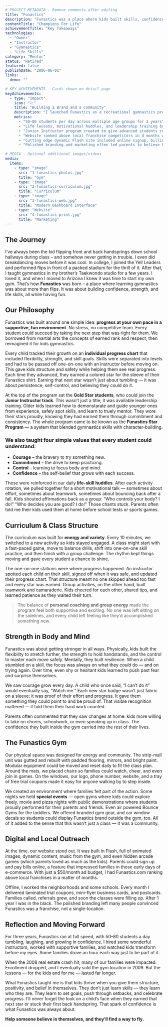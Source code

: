 ```yaml
---
# PROJECT METADATA - Remove comments after editing
title: "Funastics"
description: "Funastics was a place where kids built skills, confidence, and character while having fun. With strong branding and smart systems, it grew into a trusted community hub that felt bigger than a single location."
contentTitle: "Champions For Life"
achievementTitle: "Key Takeaways"
technologies:
  - "Owner"
  - "Instructor"
  - "Gymnastics"
  - "Life Skills"
category: "Mentor"
status: "Retired"
featured: false
publishDate: "2006-06-01"
links:
  demo: ""

# KEY ACHIEVEMENTS - Cards shown on detail page
keyAchievements:
  - type: "Impact"
    icon: "💹"
    title: "Building a Brand and a Community"
    description: "I launched Funastics as a recreational gymnastics program that blended skill-building with life lessons, while also running it like a polished, professional brand. The gym became a place where kids gained confidence, learned leadership, and had a blast, while parents appreciated the quality curricullum and life lessons, strong branding, and online systems."
    metrics:
      - "50–80 students per day across multiple age groups for 3 years"
      - "Life lessons, motivational huddles, and leadership training built into every class"
      - "Junior Instructor program created to give advanced students real responsibility"
      - "Website ranked above local franchise competitors in 4 months with only $50/mo ad spend"
      - "Cutting edge dynamic Flash site included online signup, billing, music, videos, and hidden arcade games."
      - "Polished branding and marketing often led parents to believe Funastics was a franchise"

# MEDIA - Optional additional images/videos      
media:
  items:
    - type: "image"
      src: "1-funastics-photos.jpg"
      title: "Gym"
    - type: "image"
      src: "2-funastics-curriculum.jpg"
      title: "Curriculum"
    - type: "image"
      src: "3-funastics-web.jpg"
      title: "Modern Dashboard Interface"
    - type: "Website"
      src: "4-funastics-print.jpg"
      title: "Marketing"
---
```


<!-- PROJECT CONTENT - Markdown body text -->

## The Journey  

I’ve always been the kid flipping front and back handsprings down school hallways during class – and somehow never getting in trouble. I even did breakdancing moves before it was cool. In college, I joined the Yell Leaders and performed flips in front of a packed stadium for the thrill of it. After that, I taught gymnastics in my brother’s Taekwondo studio for a few years. I loved it, and when I moved to Arizona I knew it was time to start my own gym. That’s how **Funastics** was born – a place where learning gymnastics was about more than flips. It was about building confidence, strength, and life skills, all while having&nbsp;fun.

## Our Philosophy  

Funastics was built around one simple idea: **progress at your own pace in a supportive, fun environment**. No stress, no competitive team. Every student could succeed by taking the next step that was right for them. We borrowed from martial arts the concepts of earned rank and respect, then reimagined it for kids&nbsp;gymnastics.  

Every child tracked their growth on an **individual progress chart** that included flexibility, strength, and skill goals. Skills were separated into levels and had to be passed off one-on-one with an instructor before moving on. This gave kids structure and safety while helping them see real progress. Each time they advanced, they earned a colored star for the sleeve of their Funastics shirt. Earning that next star wasn’t just about tumbling — it was about persistence, self-control, and believing they could&nbsp;do&nbsp;it.  

At the top of the program sat the **Gold Star students**, who could join the **Junior Instructor track**. This wasn’t just a title; it was available leadership training. Older kids learned how to demonstarate and guide younger ones from experience, safely spot skills, and learn to truely mentor. They wore their stars proudly, knowing they had earned them through commitment and consistency. The whole program came to be known as the **Funastics Star Program** — a system that blended gymnastics skills with character-building.  

### We also taught four simple values that every student could understand:  

- **Courage** – the bravery to try something new.  
- **Commitment** – the drive to keep practicing.  
- **Control** – learning to focus body and mind.  
- **Confidence** – the self-belief that grows with each&nbsp;success.  

These were reinforced in our daily **life-skill huddles**. After each activity rotation, we pulled together for a short motivational talk — sometimes about effort, sometimes about teamwork, sometimes about bouncing back after a fall. Kids shouted affirmations back as a group: “Who controls your body? I do!” “Who decides you are good? I do!” Those chants stuck. Parents often told me their kids used them at home before school tests or sports&nbsp;games.

## Curriculum & Class Structure  

The curriculum was built for **energy and variety**. Every 10 minutes, we switched to a new activity so kids stayed engaged. A class might start with a fast-paced game, move to balance drills, shift into one-on-one skill practice, and then finish with a group challenge. The rhythm kept things moving and gave every student a chance to&nbsp;shine.  

The one-on-one stations were where progress happened. An instructor spotted each child on their skill, signed off when it was safe, and updated their progress chart. That structure meant no one skipped ahead too fast and every star was earned. Group activities, on the other hand, built teamwork and camaraderie. Kids cheered for each other, shared tips, and learned patience as they waited their&nbsp;turn.  

> The balance of **personal coaching and group energy** made the program feel both supportive and exciting. No one was left sitting on the sidelines, and every child left feeling like they’d accomplished something&nbsp;new.

## Strength in Body and Mind  

Funastics was about getting stronger in all ways. Physically, kids built the flexibility to stretch further, the strength to hold handstands, and the control to master each move safely. Mentally, they built resilience. When a child stumbled on a skill, the focus was always on what they *could* do — and on trying again. Over time, even shy or hesitant kids learned to push past fear and surprise&nbsp;themselves.  

We saw courage grow every day. A child who once said, “I can’t do it” would eventually say, “Watch me.” Each new star badge wasn’t just fabric on a sleeve; it was proof of their effort and progress. It gave them something they could point to and be proud of. That visible recognition mattered — it told them their hard work&nbsp;counted.  

Parents often commented that they saw changes at home: kids more willing to take on chores, schoolwork, or even speaking up in class. The confidence they built inside the gym carried into the rest of their&nbsp;lives.

## The Funastics Gym  

Our physical space was designed for energy and community. The strip-mall unit was gutted and rebuilt with padded flooring, mirrors, and bright paint. Modular equipment could be moved and reset daily to fit the class plan. Around the mats, we placed chairs so families could watch, cheer, and even join in games. On the windows, our logo, phone number, website, and a tray of free trial coupons made it easy for anyone walking by to step&nbsp;inside.  

We created an environment where families felt part of the action. Some nights we held **special events** — open gyms where kids could explore freely, movie and pizza nights with public demonstrations where students proudly performed for their parents and friends. Even air powered Bounce Gyms for the toddlers. We offered branded gym gear, and car window decals so students could display Funastics brand outside the gym, too. All of it added to the sense that this wasn’t just a class — it was a&nbsp;community.

## Digital and Local Outreach  

At the time, our website stood out. It was built in Flash, full of animated images, dynamic content, music from the gym, and even hidden arcade games (which parents loved as much as the kids). Parents could sign up and pay bills online, a feature that impressed families in those early days of e-commerce. With just a $50/month ad budget, I had Funastics.com ranking above local franchises in a matter of&nbsp;months.  

Offline, I worked the neighborhoods and some schools. Every month I delivered laminated trial coupons, mini-flyer business cards, and postcards. Families called, referrals grew, and soon the classes were filling up. After 1 year I was in the black. The polished branding left many people convinced Funastics was a franchise, not a single-location.

## Reflection and Moving Forward  

For three years, Funastics ran at full speed, with 50–80 students a day tumbling, laughing, and growing in confidence. I hired some wonderful instructors, worked with supportive families, and watched kids transform before my eyes. Some families drove an hour each way just to be part of&nbsp;it.  

When the 2008 real estate crash hit, many of our families were impacted. Enrollment dropped, and I eventually sold the gym location in 2009. But the lessons — for the kids and for me — lasted far&nbsp;longer.  

What Funastics taught me is that kids thrive when you give them structure, positivity, and belief in themselves. They don’t just learn skills — they learn who they are. They learn to set goals, push through setbacks, and celebrate progress. I’ll never forget the look on a child’s face when they earned that next star or stuck their first back handspring. That spark of confidence is what Funastics was always&nbsp;about.  

**Help someone believe in themselves, and they’ll find a way&nbsp;to&nbsp;fly.**
